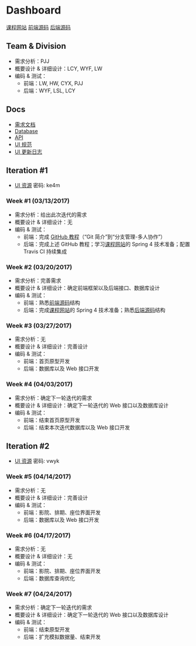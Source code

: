# Dashboard

[课程网站][course_website] [前端源码][client_source] [后端源码][server_source]

## Team & Division

- 需求分析：PJJ
- 概要设计 & 详细设计：LCY, WYF, LW
- 编码 & 测试：
    - 前端：LW, HW, CYX, PJJ
    - 后端：WYF, LSL, LCY

## Docs

- [需求文档][backlog]
- [Database][db]
- [API][api] 
- [UI 规范][ui_specification] 
- [UI 更新日志][ui_updates_log]

## Iteration #1

- [UI 资源](https://pan.baidu.com/s/1o8qbm22) 密码: ke4m

### Week #1 (03/13/2017)

- 需求分析：给出此次迭代的需求
- 概要设计 & 详细设计：无
- 编码 & 测试：
    - 前端：完成 [GitHub 教程][GitHub_Tutorial]（“Git 简介”到“分支管理-多人协作”）
    - 后端：完成上述 GitHub 教程；学习[课程网站][course_website]的 Spring 4 技术准备；配置 Travis CI 持续集成

### Week #2 (03/20/2017)

- 需求分析：完善需求
- 概要设计 & 详细设计：确定前端框架以及后端接口、数据库设计
- 编码 & 测试：
    - 前端：熟悉[前端源码][client_source]结构
    - 后端：完成[课程网站][course_website]的 Spring 4 技术准备；熟悉[后端源码][server_source]结构

### Week #3 (03/27/2017)

- 需求分析：无
- 概要设计 & 详细设计：完善设计
- 编码 & 测试：
    - 前端：首页原型开发
    - 后端：数据库以及 Web 接口开发

### Week #4 (04/03/2017)

- 需求分析：确定下一轮迭代的需求
- 概要设计 & 详细设计：确定下一轮迭代的 Web 接口以及数据库设计
- 编码 & 测试：
    - 前端：结束首页原型开发
    - 后端：结束本次迭代数据库以及 Web 接口开发

## Iteration #2

- [UI 资源](https://pan.baidu.com/s/1dFePibJ) 密码: vwyk

### Week #5 (04/14/2017)

- 需求分析：无
- 概要设计 & 详细设计：完善设计
- 编码 & 测试：
    - 前端：影院、排期、座位界面开发
    - 后端：数据库以及 Web 接口开发

### Week #6 (04/17/2017)

- 需求分析：无
- 概要设计 & 详细设计：无
- 编码 & 测试：
    - 前端：影院、排期、座位界面开发
    - 后端：数据库查询优化

### Week #7 (04/24/2017)

- 需求分析：确定下一轮迭代的需求
- 概要设计 & 详细设计：确定下一轮迭代的 Web 接口以及数据库设计
- 编码 & 测试：
    - 前端：结束原型开发
    - 后端：扩充模拟数据量、结束开发

[ui_updates_log]:   ./doc/ui_updates_log.md
[ui_specification]: ./doc/ui_specification.md
[db]:               https://raw.githubusercontent.com/AwesomeTickets/Dashboard/master/img/db.png
[api]:              ./doc/api.md
[course_website]:   http://ss.sysu.edu.cn/~pml/se305/x_Team_ticket.html
[client_source]:    https://github.com/AwesomeTickets/Tickets-Client
[server_source]:    https://github.com/AwesomeTickets/Tickets-Server
[backlog]:          ./doc/backlog.md
[GitHub_Tutorial]:  http://www.liaoxuefeng.com/wiki/0013739516305929606dd18361248578c67b8067c8c017b000
